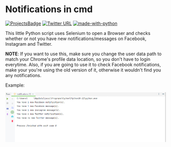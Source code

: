 # Notifications in cmd

[![ProjectsBadge](https://img.shields.io/badge/ciurca-100DaysOfCode%20--%20Projects-blue)](https://github.com/ciurca/100-days-of-code)
[![Twitter URL](https://img.shields.io/twitter/url/https/twitter.com/raduciurca.svg?style=social&label=Follow%20%40raduciurca)](https://twitter.com/raduciurca)
[![made-with-python](https://img.shields.io/badge/Made%20with-Python-1f425f.svg)](https://www.python.org/)

This little Python script uses Selenium to open a Browser and checks whether or not you have new notifications/messages on Facebook, Instagram and Twitter.

**NOTE**: If you want to use this, make sure you change the user data path to match your Chrome's profile data location, so you don't have to login everytime. Also, if you are going to use it to check Facebook notifications, make your you're using the old version of it, otherwise it wouldn't find you any notifications.

Example:

![Example-Image](exampleUse.png "Example Use")